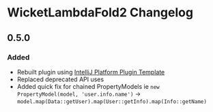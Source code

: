 <!-- Keep a Changelog guide -> https://keepachangelog.com -->

# WicketLambdaFold2 Changelog

## 0.5.0
### Added
- Rebuilt plugin using [IntelliJ Platform Plugin Template](https://github.com/JetBrains/intellij-platform-plugin-template)
- Replaced deprecated API uses
- Added quick fix for chained PropertyModels ie
  `new PropertyModel(model, 'user.info.name')` -> `model.map(Data::getUser).map(User::getInfo).map(Info::getName)`

